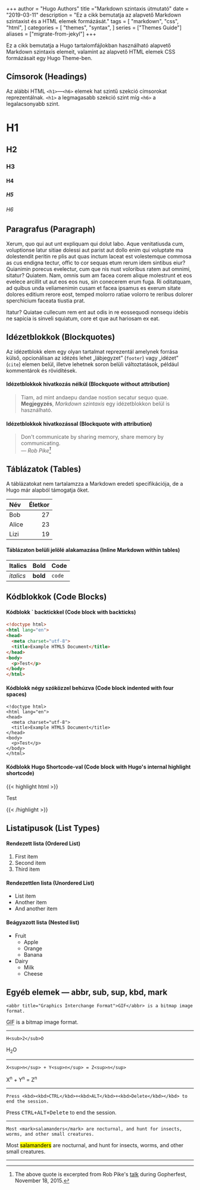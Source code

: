 +++
author = "Hugo Authors"
title ="Markdown szintaxis útmutató"
date = "2019-03-11"
description = "Ez a cikk bemutatja az alapvető Markdown szintaxist és a HTML elemek formázását."
tags = [
    "markdown",
    "css",
    "html",
]
categories = [
    "themes",
    "syntax",
]
series = ["Themes Guide"]
aliases = ["migrate-from-jekyl"]
+++

Ez a cikk bemutatja a Hugo tartalomfájlokban használható alapvető Markdown szintaxis elemeit, valamint az alapvető HTML elemek CSS formázásait egy Hugo Theme-ben.
<!--more-->

## Címsorok (Headings)

Az alábbi HTML `<h1>`—`<h6>` elemek hat szintű szekció címsorokat reprezentálnak. `<h1>` a legmagasabb szekció szint míg `<h6>` a legalacsonyabb szint.

# H1
## H2
### H3
#### H4
##### H5
###### H6

## Paragrafus (Paragraph)

Xerum, quo qui aut unt expliquam qui dolut labo. Aque venitatiusda cum, voluptionse latur sitiae dolessi aut parist aut dollo enim qui voluptate ma dolestendit peritin re plis aut quas inctum laceat est volestemque commosa as cus endigna tectur, offic to cor sequas etum rerum idem sintibus eiur? Quianimin porecus evelectur, cum que nis nust voloribus ratem aut omnimi, sitatur? Quiatem. Nam, omnis sum am facea corem alique molestrunt et eos evelece arcillit ut aut eos eos nus, sin conecerem erum fuga. Ri oditatquam, ad quibus unda veliamenimin cusam et facea ipsamus es exerum sitate dolores editium rerore eost, temped molorro ratiae volorro te reribus dolorer sperchicium faceata tiustia prat.

Itatur? Quiatae cullecum rem ent aut odis in re eossequodi nonsequ idebis ne sapicia is sinveli squiatum, core et que aut hariosam ex eat.

## Idézetblokkok (Blockquotes)

Az idézetblokk elem egy olyan tartalmat reprezentál amelynek forrása külső, opcionálisan az idézés lehet „lábjegyzet” (`footer`) vagy „idézet” (`cite`) elemen belül, illetve lehetnek soron belüli változtatások, például kommentárok és rövidítések.

#### Idézetblokkok hivatkozás nélkül (Blockquote without attribution)

> Tiam, ad mint andaepu dandae nostion secatur sequo quae.
> **Megjegyzés**, *Markdown szintaxis* egy idézetblokkon belül is használható.

#### Idézetblokkok hivatkozással (Blockquote with attribution)

> Don't communicate by sharing memory, share memory by communicating.<br>
> — <cite>Rob Pike[^1]</cite>

[^1]: The above quote is excerpted from Rob Pike's [talk](https://www.youtube.com/watch?v=PAAkCSZUG1c) during Gopherfest, November 18, 2015.

## Táblázatok (Tables)

A táblázatokat nem tartalamzza a Markdown eredeti specifikációja, de a Hugo már alapból támogatja őket.

Név | Életkor
:--- |---:
Bob | 27
Alice | 23
Lizi | 19

#### Táblázaton belüli jelölé alakamazása (Inline Markdown within tables)

| Italics   | Bold     | Code   |
| --------  | -------- | ------ |
| *italics* | **bold** | `code` |

## Kódblokkok (Code Blocks)

#### Kódblokk ` backtickkel (Code block with backticks)

```html
<!doctype html>
<html lang="en">
<head>
  <meta charset="utf-8">
  <title>Example HTML5 Document</title>
</head>
<body>
  <p>Test</p>
</body>
</html>
```

#### Kódblokk négy szóközzel behúzva (Code block indented with four spaces)

    <!doctype html>
    <html lang="en">
    <head>
      <meta charset="utf-8">
      <title>Example HTML5 Document</title>
    </head>
    <body>
      <p>Test</p>
    </body>
    </html>

#### Kódblokk Hugo Shortcode-val (Code block with Hugo's internal highlight shortcode)
{{< highlight html >}}
<!doctype html>
<html lang="en">
<head>
  <meta charset="utf-8">
  <title>Example HTML5 Document</title>
</head>
<body>
  <p>Test</p>
</body>
</html>
{{< /highlight >}}

## Listatipusok (List Types)

#### Rendezett lista (Ordered List)

1. First item
2. Second item
3. Third item

#### Rendezettlen lista (Unordered List)

* List item
* Another item
* And another item

#### Beágyazott lista (Nested list)

* Fruit
  * Apple
  * Orange
  * Banana
* Dairy
  * Milk
  * Cheese

## Egyéb elemek — abbr, sub, sup, kbd, mark

    <abbr title="Graphics Interchange Format">GIF</abbr> is a bitmap image format.
<abbr title="Graphics Interchange Format">GIF</abbr> is a bitmap image format.
***
    H<sub>2</sub>O
H<sub>2</sub>O
***
    X<sup>n</sup> + Y<sup>n</sup> = Z<sup>n</sup>
X<sup>n</sup> + Y<sup>n</sup> = Z<sup>n</sup>
***
    Press <kbd><kbd>CTRL</kbd>+<kbd>ALT</kbd>+<kbd>Delete</kbd></kbd> to end the session.
Press <kbd><kbd>CTRL</kbd>+<kbd>ALT</kbd>+<kbd>Delete</kbd></kbd> to end the session.
***
    Most <mark>salamanders</mark> are nocturnal, and hunt for insects,
    worms, and other small creatures.
Most <mark>salamanders</mark> are nocturnal, and hunt for insects, 
worms, and other small creatures.
***